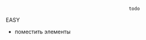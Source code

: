                                                 todo
 EASY
* поместить элементы <script> внизу страницы
* ?????? добавить контакты и обратная связь

 MEDIUM
* карта маршрутов на гл странице всплыв окном
* результаты поиска по расписанию поезда НЕ ВЫВОДИТ найденных пассажиров. (в бд поиск сделан)   ---- ???? чегойто это&)))'
* контроллер /add & /add2; jsp userList & addUser - приклеить к админке для создания и удаления пользователей
* scheduleEditor jsp для админа так же не настроен для исправления расписания  в БД
* edit/delete    for stations not working

 HARD
* привязать дату и время к глобальному поиску на главной странице 
* покупка билетов не только из расписания но и на главной странице, с исп. ajax.
* обработка ошибок на входные данные и обработку данных
* логгирование

                         
                         
                           questions
* мы получили ticketItem. в нем нет всех данных schedule & users. делать поиск в БД и по результатам вытаскивать элементы, а если нет таких юзеров- создавать их, но обрезанных????
* Почему modelMapper превращает объект в null?? (ticketService) потому что смотри таблицу тикетов.!!!


                            featch
* двойная валидация
* spring security
* google map





 